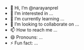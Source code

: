 - 👋 Hi, I’m @narayanprel
- 👀 I’m interested in ...
- 🌱 I’m currently learning ...
- 💞️ I’m looking to collaborate on ...
- 📫 How to reach me ...
- 😄 Pronouns: ...
- ⚡ Fun fact: ...

<!---
narayanprel/narayanprel is a ✨ special ✨ repository because its `README.md` (this file) appears on your GitHub profile.
You can click the Preview link to take a look at your changes.
--->
